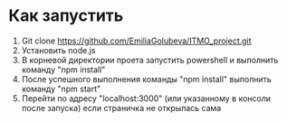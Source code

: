 # Как запустить

1. Git clone https://github.com/EmiliaGolubeva/ITMO_project.git
2. Установить node.js
3. В корневой директории проета запустить powershell и выполнить команду "npm install"
4. После успешного выполнения команды "npm install" выполнить команду "npm start"
5. Перейти по адресу "localhost:3000" (или указанному в консоли после запуска) если страничка не открылась сама
